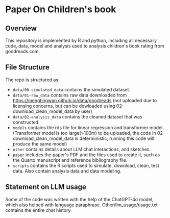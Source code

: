 # Paper On Children's book

## Overview
This repository is implemented by R and python, including all necessary code, data, model and analysis used to analysis children's book rating from goodreads.com.


## File Structure

The repo is structured as:

-   `data/00-simulated_data` contains the simulated dataset.
-   `data/01-raw_data` contains raw data downloaded from https://mengtingwan.github.io/data/goodreads (not uploaded due to licensing concerns, but can be dowloaded using 02-download_clean_model_data by user)
-   `data/02-analysis_data` contains the cleaned dataset that was constructed.
-   `models` contains the rds file for linear regression and transformer model. (Transformer model is too large(>100m) to be uploaded, the code in 02-download_clean_model_data is deterministic, running this code will produce the same model)
-   `other` contains details about LLM chat interactions, and sketches.
-   `paper` includes the paper's PDF and the files used to create it, such as the Quarto manuscript and reference bibliography file. 
-   `scripts` contains the R scripts used to simulate, download, clean, test data. Also contain analysis data and data modeling.

## Statement on LLM usage

Some of the code was written with the help of the ChatGPT-4o model, which also helped with language paraphrase. Other/llm_usage/usage.txt contains the entire chat history.

